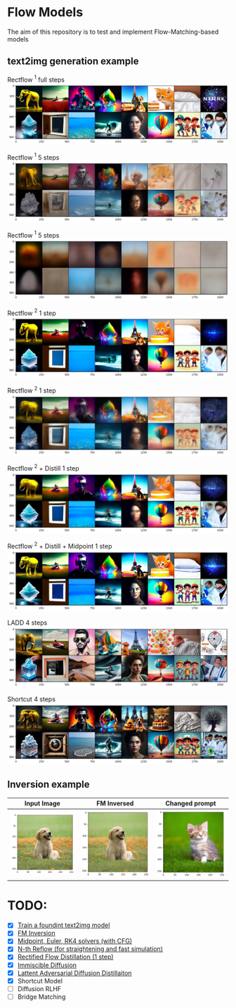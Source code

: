 # Flow Models
The aim of this repository is to test and implement Flow-Matching-based models


## text2img generation example
Rectflow $^1$ full steps
![text2img](images/text2img.png)

Rectflow $^1$ 5 steps
![text2img](images/recflow_1_5_steps.png)

Rectflow $^1$ 5 steps
![text2img](images/rectflow_1_1_step.png)

Rectflow $^2$ 1 step
![text2img](images/recflow_2_5_steps.png)

Rectflow $^2$ 1 step
![text2img](images/rectflow_2_1_step.png)

Rectflow $^2$ + Distill 1 step
![text2img](images/rectflow_2_distill_1step.png)

Rectflow $^2$ + Distill + Midpoint 1 step
![text2img](images/rectflow_2_distill_1_step_midpoint.png)

LADD 4 steps
![text2img](images/rectflow_2_distill_4_steps_ladd.png)

Shortcut 4 steps
![text2img](images/shortcut.png)

## Inversion example
Input Image                                             |  FM Inversed                                                 |  Changed prompt
:------------------------------------------------------:|:------------------------------------------------------------:|:---------------------------------------:
<img src="images/puppy.png" alt="drawing" width="350"/> | <img src="images/puppy_rec.png" alt="drawing" width="350"/>  |  <img src="images/kitten.png" alt="drawing" width="350"/>

# TODO:
- [x] [Train a foundint text2img model](sd_2_fm_finetuning.ipynb)
- [x] [FM Inversion](https://github.com/leffff/InstructFlow/blob/main/sd_2_fm_inversion.ipynb)
- [x] [Midpoint, Euler, RK4 solvers (with CFG)](https://github.com/leffff/InstructFlow/blob/main/instructflow/generation.py)
- [x] [N-th Reflow (for straightening and fast simulation)](https://github.com/leffff/InstructFlow/blob/main/sd_2_fm_finetuning_reflow_k.ipynb)
- [x] [Rectified Flow Distillation (1 step)](https://github.com/leffff/InstructFlow/blob/main/sd_2_fm_finetuning_reflow_distil_k.py)
- [x] [Immiscible Diffusion](https://github.com/leffff/FlowModels/blob/main/sd_2_fm_finetuning_immiscible.ipynb)
- [x] [Lattent Adversarial Diffusion Distillaiton](https://github.com/leffff/FlowModels/blob/main/sd_2_fm_finetuning_ladd.ipynb)
- [x] Shortcut Model
- [ ] Diffusion RLHF
- [ ] Bridge Matching
